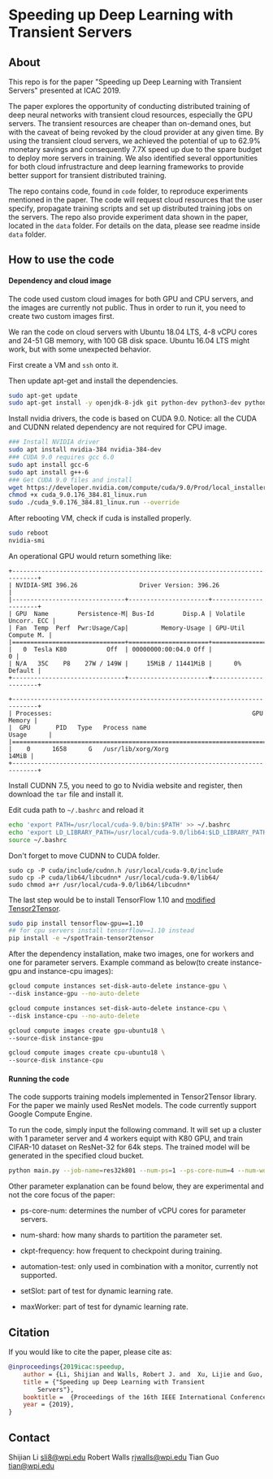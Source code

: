 # Speeding up Deep Learning with Transient Servers

## About

This repo is for the paper "Speeding up Deep Learning with Transient Servers" presented at ICAC 2019.

The paper explores the opportunity of conducting distributed training of deep neural networks with transient cloud resources, especially the GPU servers. The transient resources are cheaper than on-demand ones, but with the caveat of being revoked by the cloud provider at any given time. By using the transient cloud servers, we achieved the potential of up to 62.9% monetary savings and consequently 7.7X speed up due to the spare budget to deploy more servers in training. We also identified several opportunities for both cloud infrustracture and deep learning frameworks to provide better support for transient distributed training. 

The repo contains code, found in `code` folder, to reproduce experiments mentioned in the paper. The code will request cloud resources that the user specify, propagate training scripts and set up distributed training jobs on the servers. The repo also provide experiment data shown in the paper, located in the `data` folder. For details on the data, please see readme inside `data` folder.

## How to use the code

#### Dependency and cloud image

The code used custom cloud images for both GPU and CPU servers, and the images are currently not public. Thus in order to run it, you need to create two custom images first.

We ran the code on cloud servers with Ubuntu 18.04 LTS, 4-8 vCPU cores and 24-51 GB memory, with 100 GB disk space. Ubuntu 16.04 LTS might work, but with some unexpected behavior.

First create a VM and `ssh` onto it.

Then update apt-get and install the dependencies. 
```bash
sudo apt-get update
sudo apt-get install -y openjdk-8-jdk git python-dev python3-dev python-numpy python3-numpy build-essential python-pip python3-pip python-virtualenv swig python-wheel libcurl3-dev curl g++ freeglut3-dev libx11-dev libxmu-dev libxi-dev libglu1-mesa libglu1-mesa-dev
```

Install nvidia drivers, the code is based on CUDA 9.0. Notice: all the CUDA and CUDNN related dependency are not required for CPU image.
```bash
### Install NVIDIA driver
sudo apt install nvidia-384 nvidia-384-dev
### CUDA 9.0 requires gcc 6.0
sudo apt install gcc-6
sudo apt install g++-6
### Get CUDA 9.0 files and install
wget https://developer.nvidia.com/compute/cuda/9.0/Prod/local_installers/cuda_9.0.176_384.81_linux-run
chmod +x cuda_9.0.176_384.81_linux.run
sudo ./cuda_9.0.176_384.81_linux.run --override
```

After rebooting VM, check if cuda is installed properly.
```bash
sudo reboot
nvidia-smi
```

An operational GPU would return something like:
```
+-----------------------------------------------------------------------------+
| NVIDIA-SMI 396.26                 Driver Version: 396.26                    |
|-------------------------------+----------------------+----------------------+
| GPU  Name        Persistence-M| Bus-Id        Disp.A | Volatile Uncorr. ECC |
| Fan  Temp  Perf  Pwr:Usage/Cap|         Memory-Usage | GPU-Util  Compute M. |
|===============================+======================+======================|
|   0  Tesla K80           Off  | 00000000:00:04.0 Off |                    0 |
| N/A   35C    P8    27W / 149W |     15MiB / 11441MiB |      0%      Default |
+-------------------------------+----------------------+----------------------+
                                                                               
+-----------------------------------------------------------------------------+
| Processes:                                                       GPU Memory |
|  GPU       PID   Type   Process name                             Usage      |
|=============================================================================|
|    0      1658      G   /usr/lib/xorg/Xorg                            14MiB |
+-----------------------------------------------------------------------------+
```

Install CUDNN 7.5, you need to go to Nvidia website and register, then download the `tar` file and install it.


Edit cuda path to `~/.bashrc` and reload it
```bash
echo 'export PATH=/usr/local/cuda-9.0/bin:$PATH' >> ~/.bashrc
echo 'export LD_LIBRARY_PATH=/usr/local/cuda-9.0/lib64:$LD_LIBRARY_PATH' >> ~/.bashrc
source ~/.bashrc
```

Don't forget to move CUDNN to CUDA folder.
```
sudo cp -P cuda/include/cudnn.h /usr/local/cuda-9.0/include
sudo cp -P cuda/lib64/libcudnn* /usr/local/cuda-9.0/lib64/
sudo chmod a+r /usr/local/cuda-9.0/lib64/libcudnn*
```

The last step would be to install TensorFlow 1.10 and [modified Tensor2Tensor](https://github.com/lawdpls/spotTrain-tensor2tensor).
```bash
sudo pip install tensorflow-gpu==1.10
## for cpu servers install tensorflow==1.10 instead
pip install -e ~/spotTrain-tensor2tensor
```

After the dependency installation, make two images, one for workers and one for parameter servers. Example command as below(to create instance-gpu and instance-cpu images):
```bash
gcloud compute instances set-disk-auto-delete instance-gpu \
--disk instance-gpu --no-auto-delete

gcloud compute instances set-disk-auto-delete instance-cpu \
--disk instance-cpu --no-auto-delete

gcloud compute images create gpu-ubuntu18 \
--source-disk instance-gpu

gcloud compute images create cpu-ubuntu18 \
--source-disk instance-cpu
```

#### Running the code

The code supports training models implemented in Tensor2Tensor library. For the paper we mainly used ResNet models. The code currently support Google Compute Engine.

To run the code, simply input the following command. It will set up a cluster with 1 parameter server and 4 workers equipt with K80 GPU, and train CIFAR-10 dataset on ResNet-32 for 64k steps. The trained model will be generated in the specified cloud bucket. 

```bash
python main.py --job-name=res32k801 --num-ps=1 --ps-core-num=4 --num-worker=4 --num-shard=1 --bucket-dir=gs://YOUR_BUCKET/ --model=resnet --hparam-set=resnet_cifar_32 --problem=image_cifar10 --train-steps=64000 --ckpt-frequency=100000 --automation-test=0 --setSlot=1 --maxWorker=8 --gpu=k80
```

Other parameter explanation can be found below, they are experimental and not the core focus of the paper:

* ps-core-num: determines the number of vCPU cores for parameter servers. 

* num-shard: how many shards to partition the parameter set.

* ckpt-frequency: how frequent to checkpoint during training.

* automation-test: only used in combination with a monitor, currently not supported.

* setSlot: part of test for dynamic learning rate.

* maxWorker: part of test for dynamic learning rate.

## Citation

If you would like to cite the paper, please cite as:

```bib
@inproceedings{2019icac:speedup,
	author = {Li, Shijian and Walls, Robert J. and  Xu, Lijie and Guo, Tian}, 
	title = {"Speeding up Deep Learning with Transient
  		Servers"},
	booktitle =  {Proceedings of the 16th IEEE International Conference on Autonomic Computing (ICAC'19) }, 
	year = {2019},
}
```

## Contact

Shijian Li [sli8@wpi.edu](sli8@wpi.edu)
Robert Walls [rjwalls@wpi.edu](rjwalls@wpi.edu)
Tian Guo [tian@wpi.edu](tian@wpi.edu)